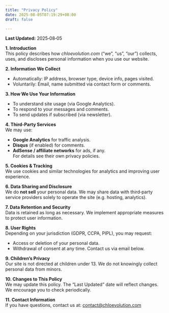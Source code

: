 ```yaml
---
title: "Privacy Policy"
date: 2025-08-05T07:19:29+08:00
draft: false

---
```


**Last Updated:** 2025‑08‑05

**1. Introduction**  
This policy describes how *chloevolution.com* (“we”, “us”, “our”) collects, uses, and discloses personal information when you use our website.

**2. Information We Collect**  
- Automatically: IP address, browser type, device info, pages visited.  
- Voluntarily: Email, name submitted via contact form or comments.

**3. How We Use Your Information**  
- To understand site usage (via Google Analytics).  
- To respond to your messages and comments.  
- To send updates if subscribed (via newsletter).

**4. Third‑Party Services**  
We may use:
- **Google Analytics** for traffic analysis.  
- **Disqus** (if enabled) for comments.  
- **AdSense / affiliate networks** for ads, if any.  
For details see their own privacy policies.

**5. Cookies & Tracking**  
We use cookies and similar technologies for analytics and improving user experience.

**6. Data Sharing and Disclosure**  
We do **not sell** your personal data. We may share data with third‑party service providers solely to operate the site (e.g. hosting, analytics).

**7. Data Retention and Security**  
Data is retained as long as necessary. We implement appropriate measures to protect user information.

**8. User Rights**  
Depending on your jurisdiction (GDPR, CCPA, PIPL), you may request:
- Access or deletion of your personal data.
- Withdrawal of consent at any time.
Contact us via email below.

**9. Children’s Privacy**  
Our site is not directed at children under 13. We do not knowingly collect personal data from minors.

**10. Changes to This Policy**  
We may update this policy. The “Last Updated” date will reflect changes. We encourage you to check periodically.

**11. Contact Information**  
If you have questions, contact us at: contact@chloevolution.com
